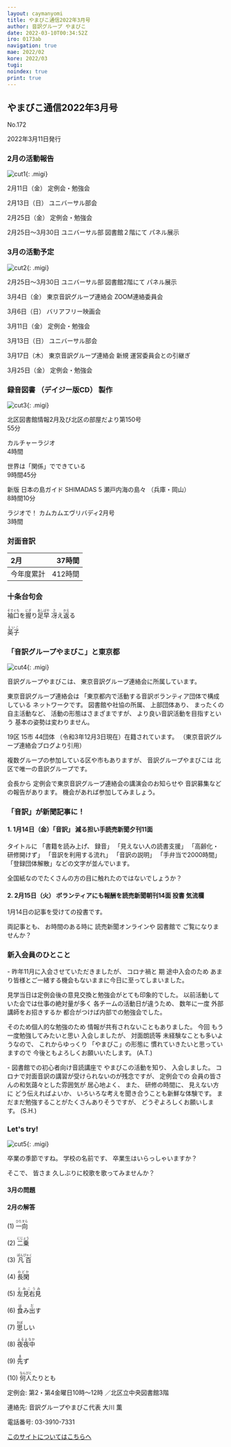 ```yaml
---
layout: caymanyomi
title: やまびこ通信2022年3月号
author: 音訳グループ やまびこ
date: 2022-03-10T00:34:52Z
iro: 0173ab
navigation: true
mae: 2022/02
kore: 2022/03
tugi: 
noindex: true
print: true
---
```



## <span data-dur="4.126" data-begin="2.750" id="xmri_0001" markdown="1">やまびこ通信2022年3月号</span>

<span data-dur="2.417" data-begin="6.876" id="xmri_0002" markdown="1">No.172</span>

<span data-dur="5.903" data-begin="9.293" id="xmri_0003" markdown="1">2022年3月11日発行</span>


### <span data-dur="3.28" data-begin="20.383" id="xmri_0006" markdown="1">2月の活動報告</span>

![cut1](media/03/cut1.png){: .migi}

<span data-dur="2.3" data-begin="25.513" id="xmri_0008" markdown="1">2月11日（金） </span>
<span data-dur="2.986" data-begin="27.813" id="xmri_0009" markdown="1">定例会・勉強会</span>

<span data-dur="2.329" data-begin="30.799" id="xmri_000A" markdown="1">2月13日（日） </span>
<span data-dur="2.503" data-begin="33.128" id="xmri_000B" markdown="1">ユニバーサル部会</span>

<span data-dur="2.305" data-begin="35.631" id="xmri_000C" markdown="1">2月25日（金） </span>
<span data-dur="2.987" data-begin="37.936" id="xmri_000D" markdown="1">定例会・勉強会</span>

<span data-dur="8.798" data-begin="40.923" id="xmri_000E" markdown="1">2月25日～3月30日 ユニバーサル部 図書館２階にて パネル展示</span>


### <span data-dur="3.31" data-begin="49.721" id="xmri_000F" markdown="1">3月の活動予定</span>

![cut2](media/03/cut2.png){: .migi}

<span data-dur="7.398" data-begin="54.881" id="xmri_0011" markdown="1">2月25日～3月30日 ユニバーサル部 図書館2階にて パネル展示</span>

<span data-dur="2.068" data-begin="62.279" id="xmri_0012" markdown="1">3月4日（金） </span>
<span data-dur="4.893" data-begin="64.347" id="xmri_0013" markdown="1">東京音訳グループ連絡会 ZOOM連絡委員会</span>

<span data-dur="2.076" data-begin="69.240" id="xmri_0014" markdown="1">3月6日（日） </span>
<span data-dur="2.655" data-begin="71.316" id="xmri_0015" markdown="1">バリアフリー映画会</span>

<span data-dur="2.471" data-begin="73.971" id="xmri_0016" markdown="1">3月11日（金） </span>
<span data-dur="2.987" data-begin="76.442" id="xmri_0017" markdown="1">定例会・勉強会</span>

<span data-dur="2.495" data-begin="79.429" id="xmri_0018" markdown="1">3月13日（日） </span>
<span data-dur="2.503" data-begin="81.924" id="xmri_0019" markdown="1">ユニバーサル部会</span>

<span data-dur="2.508" data-begin="84.427" id="xmri_001A" markdown="1">3月17日（木）</span>
<span data-dur="5.825" data-begin="86.935" id="xmri_001B" markdown="1">東京音訳グループ連絡会 新規 運営委員会との引継ぎ</span>

<span data-dur="2.458" data-begin="92.760" id="xmri_001C" markdown="1">3月25日（金）</span>
<span data-dur="4.386" data-begin="95.218" id="xmri_001D" markdown="1">定例会・勉強会</span>


### <span data-dur="4.728" data-begin="99.604" id="xmri_001E" markdown="1">録音図書 （デイジー版CD） 製作</span>

![cut3](media/03/cut3.png){: .migi}



<span data-dur="5.648" data-begin="108.366" id="xmri_0021" markdown="1">北区図書館情報2月及び北区の部屋だより第150号</span>  
<span data-dur="1.846" data-begin="114.014" id="xmri_0022" markdown="1">55分</span>

<span data-dur="1.382" data-begin="115.860" id="xmri_0023" markdown="1">カルチャーラジオ</span>  
<span data-dur="1.559" data-begin="117.242" id="xmri_0024" markdown="1">4時間</span>

<span data-dur="2.664" data-begin="118.801" id="xmri_0025" markdown="1">世界は「関係」でできている</span>  
<span data-dur="2.323" data-begin="121.465" id="xmri_0026" markdown="1">9時間45分</span>

<span data-dur="6.869" data-begin="123.788" id="xmri_0027" markdown="1">新版 日本の島ガイド SHIMADAS 5 瀬戸内海の島々 （兵庫・岡山）</span>  
<span data-dur="2.154" data-begin="130.657" id="xmri_0028" markdown="1">8時間10分</span>

<span data-dur="3.195" data-begin="132.811" id="xmri_0029" markdown="1">ラジオで！ カムカムエヴリバディ2月号</span>  
<span data-dur="3.452" data-begin="136.006" id="xmri_002A" markdown="1">3時間</span>


### <span data-dur="2.666" data-begin="139.458" id="xmri_002B" markdown="1">対面音訳</span>

<span data-dur="1.011" data-begin="142.124" id="xmri_002C" markdown="1">2月</span>|<span data-dur="2.561" data-begin="143.135" id="xmri_002D" markdown="1">37時間</span>
|:---|---:|
<span data-dur="1.591" data-begin="145.696" id="xmri_002E" markdown="1">今年度累計</span>|<span data-dur="4.052" data-begin="147.287" id="xmri_002F" markdown="1">412時間</span>


### <span data-dur="2.768" data-begin="151.339" id="xmri_0030" markdown="1">十条台句会</span>

<span data-dur="7.645" data-begin="154.107" id="xmri_0031" markdown="1"><ruby>袖口<rp>(</rp><rt>そでぐち</rt><rp>)</rp></ruby>を<ruby>握<rp>(</rp><rt>にぎ</rt><rp>)</rp></ruby>り<ruby>足早<rp>(</rp><rt>あしばや</rt><rp>)</rp>
 </ruby><ruby>冴<rp>(</rp><rt>さ</rt><rp>)</rp></ruby>え<ruby>返<rp>(</rp><rt>かえ</rt><rp>)</rp></ruby>る</span>


<span data-dur="3.257" data-begin="161.752" id="xmri_0032" markdown="1" class="haigo"><ruby>英子<rp>(</rp><rt>えいこ</rt><rp>)</rp></ruby></span>

### <span data-dur="4.155" data-begin="165.509" id="xmri_0034" markdown="1">「音訳グループやまびこ」と東京都</span>


![cut4](media/03/cut4.png){: .migi}

<span data-dur="2.088" data-begin="171.514" id="xmri_0036" markdown="1">音訳グループやまびこは、</span>
<span data-dur="5.623" data-begin="173.602" id="xmri_0037" markdown="1">東京音訳グループ連絡会に所属しています。</span>

<span data-dur="2.661" data-begin="179.225" id="xmri_0038" markdown="1">東京音訳グループ連絡会は</span>
<span data-dur="6.789" data-begin="181.886" id="xmri_0039" markdown="1">「東京都内で活動する音訳ボランティア団体で構成している ネットワークです。</span>
<span data-dur="2.171" data-begin="188.675" id="xmri_003A" markdown="1">図書館や社協の所属、</span>
<span data-dur="1.542" data-begin="190.846" id="xmri_003B" markdown="1">上部団体あり、</span>
<span data-dur="2.126" data-begin="192.388" id="xmri_003C" markdown="1">まったくの自主活動など、</span>
<span data-dur="2.638" data-begin="194.514" id="xmri_003D" markdown="1">活動の形態はさまざまですが、</span>
<span data-dur="6.141" data-begin="197.152" id="xmri_003E" markdown="1">より良い音訳活動を目指すという 基本の姿勢は変わりません。</span>

<span data-dur="1.97" data-begin="203.293" id="xmri_003F" markdown="1">19区 15市</span>
<span data-dur="1.658" data-begin="205.263" id="xmri_0040" markdown="1">44団体</span>
<span data-dur="5.21" data-begin="206.921" id="xmri_0041" markdown="1">（令和3年12月3日現在）在籍されています。</span>
<span data-dur="4.488" data-begin="212.131" id="xmri_0042" markdown="1">（東京音訳グループ連絡会ブログより引用）</span>

<span data-dur="3.446" data-begin="216.619" id="xmri_0043" markdown="1">複数グループの参加している区や市もありますが、</span>
<span data-dur="5.966" data-begin="220.065" id="xmri_0044" markdown="1">音訳グループやまびこは 北区で唯一の音訳グループです。</span>

<span data-dur="9.611" data-begin="226.031" id="xmri_0045" markdown="1">会長から 定例会で東京音訳グループ連絡会の講演会のお知らせや 音訳募集などの報告があります。</span>
<span data-dur="4.779" data-begin="235.642" id="xmri_0046" markdown="1">機会があれば参加してみましょう。</span>


### <span data-dur="4.001" data-begin="240.921" id="xmri_0048" markdown="1">「音訳」が新聞記事に！</span>


#### <span data-dur="8.42" data-begin="245.422" id="xmri_004A" markdown="1">1. 1月14日（金）「音訳」 減る担い手読売新聞夕刊11面</span>

<span data-dur="1.112" data-begin="253.842" id="xmri_004B" markdown="1">タイトルに</span>
<span data-dur="2.362" data-begin="254.954" id="xmri_004C" markdown="1">「書籍を読み上げ、 録音」</span>
<span data-dur="2.082" data-begin="257.316" id="xmri_004D" markdown="1">「見えない人の読書支援」</span>
<span data-dur="2.337" data-begin="259.398" id="xmri_004E" markdown="1">「高齢化・研修開けず」</span>
<span data-dur="2.052" data-begin="261.735" id="xmri_004F" markdown="1">「音訳を利用する流れ」</span>
<span data-dur="1.666" data-begin="263.787" id="xmri_0050" markdown="1">「音訳の説明」</span>
<span data-dur="1.919" data-begin="265.453" id="xmri_0051" markdown="1">「手弁当で2000時間」</span>
<span data-dur="5.153" data-begin="267.372" id="xmri_0052" markdown="1">「登録団体解散」などの文字が並んでいます。</span>

<span data-dur="5.763" data-begin="272.525" id="xmri_0053" markdown="1">全国紙なのでたくさんの方の目に触れたのではないでしょうか？</span>


#### <span data-dur="10.122" data-begin="278.788" id="xmri_0055" markdown="1">2. 2月15日（火） ボランティアにも報酬を読売新聞朝刊14面 投書 気流欄</span>

<span data-dur="5.286" data-begin="288.910" id="xmri_0056" markdown="1">1月14日の記事を受けての投書です。</span>

<span data-dur="1.345" data-begin="294.196" id="xmri_0057" markdown="1">両記事とも、</span>
<span data-dur="1.767" data-begin="295.541" id="xmri_0058" markdown="1">お時間のある時に</span>
<span data-dur="7.512" data-begin="297.308" id="xmri_0059" markdown="1">読売新聞オンラインや 図書館で ご覧になりませんか？</span>


### <span data-dur="3.305" data-begin="304.820" id="xmri_005A" markdown="1">新入会員のひとこと</span>

<span data-dur="3.687" data-begin="308.125" id="xmri_005B" markdown="1">- 昨年11月に入会させていただきましたが、</span>
<span data-dur="2.949" data-begin="311.812" id="xmri_005C" markdown="1">コロナ禍と 期 途中入会のため</span>
<span data-dur="6.508" data-begin="314.761" id="xmri_005D" markdown="1">あまり皆様とご一緒する機会もないままに今日に至ってしまいました。</span>

<span data-dur="7.074" data-begin="321.269" id="xmri_005E" markdown="1">見学当日は定例会後の意見交換と勉強会がとても印象的でした。</span>
<span data-dur="4.42" data-begin="328.343" id="xmri_005F" markdown="1">以前活動していた会では仕事の絶対量が多く</span>
<span data-dur="2.617" data-begin="332.763" id="xmri_0060" markdown="1">各チームの活動日が違うため、</span>
<span data-dur="3.431" data-begin="335.380" id="xmri_0061" markdown="1">数年に一度 外部講師をお招きするか</span>
<span data-dur="4.586" data-begin="338.811" id="xmri_0062" markdown="1">都合がつけば内部での勉強会でした。</span>

<span data-dur="3.061" data-begin="343.397" id="xmri_0063" markdown="1">そのため個人的な勉強のため</span>
<span data-dur="3.835" data-begin="346.458" id="xmri_0064" markdown="1">情報が共有されないこともありました。</span>
<span data-dur="3.287" data-begin="350.293" id="xmri_0065" markdown="1">今回 もう一度勉強してみたいと思い</span>
<span data-dur="1.664" data-begin="353.580" id="xmri_0066" markdown="1">入会しましたが、</span>
<span data-dur="3.765" data-begin="355.244" id="xmri_0067" markdown="1">対面朗読等 未経験なことも多いようなので、</span>
<span data-dur="1.432" data-begin="359.009" id="xmri_0068" markdown="1">これからゆっくり</span>
<span data-dur="3.934" data-begin="360.441" id="xmri_0069" markdown="1">「やまびこ」の形態に 慣れていきたいと思っていますので</span>
<span data-dur="3.456" data-begin="364.375" id="xmri_006A" markdown="1">今後ともよろしくお願いいたします。</span>
<span data-dur="2.588" data-begin="367.831" id="xmri_006B" markdown="1">(A.T.)</span>

<span data-dur="4.884" data-begin="370.419" id="xmri_006C" markdown="1">- 図書館での初心者向け音読講座で やまびこの活動を知り、</span>
<span data-dur="2.345" data-begin="375.303" id="xmri_006D" markdown="1">入会しました。</span>
<span data-dur="4.751" data-begin="377.648" id="xmri_006E" markdown="1">コロナで対面音訳の講習が受けられないのが残念ですが、</span>
<span data-dur="5.611" data-begin="382.399" id="xmri_006F" markdown="1">定例会での 会員の皆さんの和気藹々とした雰囲気が 居心地よく、</span>
<span data-dur="0.831" data-begin="388.010" id="xmri_0070" markdown="1">また、</span>
<span data-dur="1.644" data-begin="388.841" id="xmri_0071" markdown="1">研修の時間に、</span>
<span data-dur="3.084" data-begin="390.485" id="xmri_0072" markdown="1">見えない方に どう伝えればよいか、</span>
<span data-dur="4.905" data-begin="393.569" id="xmri_0073" markdown="1">いろいろな考えを聞き合うことも新鮮な体験です。</span>
<span data-dur="3.655" data-begin="398.474" id="xmri_0074" markdown="1">まだまだ勉強することがたくさんありそうですが、</span>
<span data-dur="3.071" data-begin="402.129" id="xmri_0075" markdown="1">どうぞよろしくお願いします。</span>
<span data-dur="2.826" data-begin="405.200" id="xmri_0076" markdown="1">(S.H.)</span>


### <span data-dur="2.34" data-begin="408.526" id="xmri_0078" markdown="1">Let's try!</span>

![cut5](media/03/cut5.png){: .migi}

<span data-dur="2.802" data-begin="412.716" id="xmri_007A" markdown="1">卒業の季節ですね。</span>
<span data-dur="1.78" data-begin="415.518" id="xmri_007B" markdown="1">学校の名前です、</span>
<span data-dur="3.719" data-begin="417.298" id="xmri_007C" markdown="1">卒業生はいらっしゃいますか？</span>

<span data-dur="1.008" data-begin="421.017" id="xmri_007D" markdown="1">そこで、</span>
<span data-dur="5.792" data-begin="422.025" id="xmri_007E" markdown="1">皆さま 久しぶりに校歌を歌ってみませんか？</span>


#### <span data-dur="2.842" data-begin="427.817" id="xmri_007F" markdown="1">3月の問題</span>




#### <span data-dur="2.096" data-begin="435.184" id="xmri_0081" markdown="1">2月の解答</span>

<span data-dur="1.177" data-begin="437.280" id="xmri_0082" markdown="1">(1) </span>
<span data-dur="1.533" data-begin="438.457" id="xmri_0083" markdown="1"><ruby>一向<rp>(</rp><rt>ひたすら</rt><rp>)</rp></ruby></span>

<span data-dur="1.016" data-begin="439.990" id="xmri_0084" markdown="1">(2) </span>
<span data-dur="1.484" data-begin="441.006" id="xmri_0085" markdown="1"><ruby>二乗<rp>(</rp><rt>にじょう</rt><rp>)</rp></ruby></span>

<span data-dur="1.144" data-begin="442.490" id="xmri_0086" markdown="1">(3) </span>
<span data-dur="1.64" data-begin="443.634" id="xmri_0087" markdown="1"><ruby>凡百<rp>(</rp><rt>ぼんぴゃく</rt><rp>)</rp></ruby></span>

<span data-dur="1.119" data-begin="445.274" id="xmri_0088" markdown="1">(4) </span>
<span data-dur="1.491" data-begin="446.393" id="xmri_0089" markdown="1"><ruby>長閑<rp>(</rp><rt>のどか</rt><rp>)</rp></ruby></span>

<span data-dur="1.046" data-begin="447.884" id="xmri_008A" markdown="1">(5) </span>
<span data-dur="1.693" data-begin="448.930" id="xmri_008B" markdown="1"><ruby>左見右見<rp>(</rp><rt>とみこうみ</rt><rp>)</rp></ruby></span>

<span data-dur="1.177" data-begin="450.623" id="xmri_008C" markdown="1">(6) </span>
<span data-dur="1.573" data-begin="451.800" id="xmri_008D" markdown="1"><ruby>食<rp>(</rp><rt>は</rt><rp>)</rp></ruby>み<ruby>出<rp>(</rp><rt>だ</rt><rp>)</rp></ruby>す</span>

<span data-dur="1.17" data-begin="453.373" id="xmri_008E" markdown="1">(7) </span>
<span data-dur="1.537" data-begin="454.543" id="xmri_008F" markdown="1"><ruby>思<rp>(</rp><rt>おぼ</rt><rp>)</rp></ruby>しい</span>

<span data-dur="1.21" data-begin="456.080" id="xmri_0090" markdown="1">(8) </span>
<span data-dur="1.738" data-begin="457.290" id="xmri_0091" markdown="1"><ruby>夜夜中<rp>(</rp><rt>よるよなか</rt><rp>)</rp></ruby></span>

<span data-dur="1.197" data-begin="459.028" id="xmri_0092" markdown="1">(9) </span>
<span data-dur="1.338" data-begin="460.225" id="xmri_0093" markdown="1"><ruby>先<rp>(</rp><rt>ま</rt><rp>)</rp></ruby>ず</span>

<span data-dur="1.137" data-begin="461.563" id="xmri_0094" markdown="1">(10) </span>
<span data-dur="2.054" data-begin="462.700" id="xmri_0095" markdown="1"><ruby>何人<rp>(</rp><rt>なんぴと</rt><rp>)</rp></ruby>たりとも</span>

<span data-dur="1.205" data-begin="464.754" id="xmri_0096" markdown="1">定例会: </span>
<span data-dur="3.237" data-begin="465.959" id="xmri_0097" markdown="1">第2・第4金曜日10時～12時</span>
<span data-dur="3.048" data-begin="469.196" id="xmri_0098" markdown="1">／北区立中央図書館3階</span>  

<span data-dur="1.318" data-begin="472.244" id="xmri_0099" markdown="1">連絡先: </span>
<span data-dur="3.965" data-begin="473.562" id="xmri_009A" markdown="1">音訳グループやまびこ代表 大川 薫</span>  

<span data-dur="1.41" data-begin="477.527" id="xmri_009B" markdown="1">電話番号: </span>
<span data-dur="4.304" data-begin="478.937" id="xmri_009C" markdown="1">03-3910-7331</span>  

<a data-dur="5.93" data-begin="483.241" id="xmri_009D" markdown="1" href="mailto:ymbk2016ml@gmail.com?Subject=やまびこウェブサイトについて">このサイトについてはこちらへ</a>


<span data-dur="1.15" data-begin="496.122" id="xmri_009F" markdown="1">&nbsp;</span>

